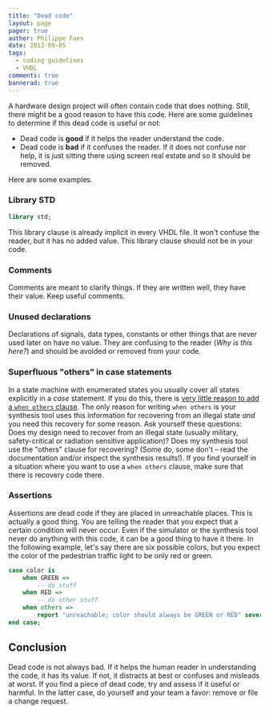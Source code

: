 ```yaml
---
title: "Dead code"
layout: page 
pager: true
author: Philippe Faes
date: 2012-09-05
tags: 
  - coding guidelines
  - VHDL
comments: true
bannerad: true
---
```



A hardware design project will often contain code that does nothing. Still, there might be a good reason to have this code. Here are some guidelines to determine if this dead code is useful or not:

* Dead code is **good** if it helps the reader understand the code.
* Dead code is **bad** if it confuses the reader. If it does not confuse nor help, it is just sitting there using screen real estate and so it should be removed. 

Here are some examples.

### Library STD

```vhdl
library std;
```

This library clause is already implicit in every VHDL file. It won't confuse the reader, but it has no added value. This library clause should not be in your code.

### Comments

Comments are meant to clarify things. If they are written well, they have their value. Keep useful comments.

### Unused declarations

Declarations of signals, data types, constants or other things that are never used later on have no value. They are confusing to the reader (*Why is this here?*) and should be avoided or removed from your code.

### Superfluous "others" in case statements

In a state machine with enumerated states you usually cover all states explicitly in a *case* statement. If you do this, there is [very little reason to add a `when others` clause](/tech/vhdl-case-statements-can-do-without-others.html).
The only reason for writing `when others` is your synthesis tool uses this information for recovering from an illegal state *and* you need this recovery for some reason. Ask yourself these questions: Does my design need to recover from an illegal state (usually military, safety-critical or radiation sensitive application)? Does my synthesis tool use the "others" clause for recovering? (Some do, some don't – read the documentation and/or inspect the synthesis results!). If you find yourself in a situation where you want to use a `when others` clause, make sure that there is recovery code there.

### Assertions

Assertions are dead code if they are placed in unreachable places. This is actually a good thing. You are telling the reader that you expect that a certain condition will never occur. Even if the simulator or the synthesis tool never do anything with this code, it can be a good thing to have it there. In the following example, let's say there are six possible colors, but you expect the color of the pedestrian traffic light to be only red or green.

```vhdl
case color is
	when GREEN => 
		-- do stuff
	when RED => 
		-- do other stuff
	when others => 
		report "unreachable; color should always be GREEN or RED" severity failure;
end case;
```

## Conclusion

Dead code is not always bad. If it helps the human reader in understanding the code, it has its value. If not, it distracts at best or confuses and misleads at worst. If you find a piece of dead code, try and assess if it useful or harmful. In the latter case, do yourself and your team a favor: remove or file a change request.
